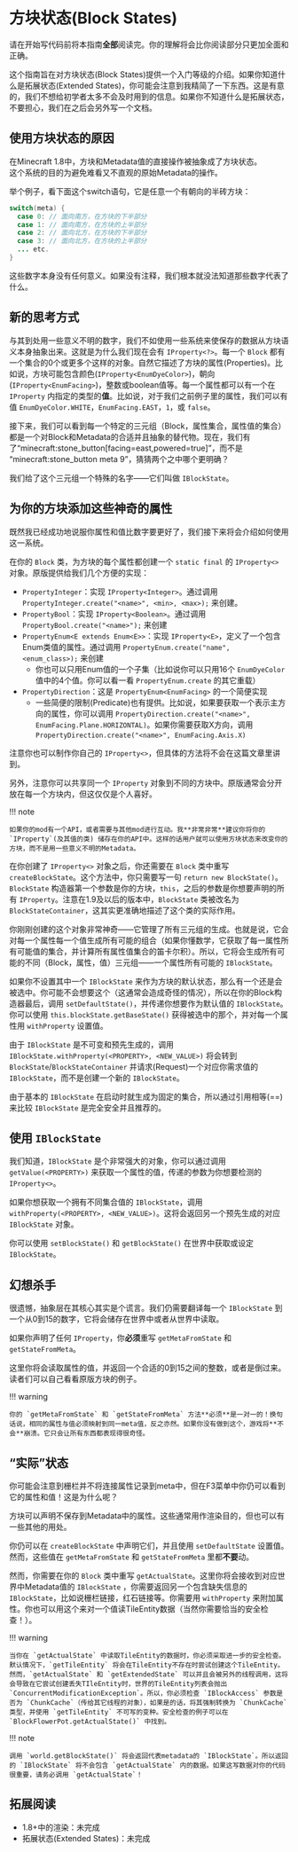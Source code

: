 方块状态(Block States)
=====================

请在开始写代码前将本指南**全部**阅读完。你的理解将会比你阅读部分只更加全面和正确。

这个指南旨在对方块状态(Block States)提供一个入门等级的介绍。如果你知道什么是拓展状态(Extended States)，你可能会注意到我精简了一下东西。这是有意的，我们不想给初学者太多不会及时用到的信息。如果你不知道什么是拓展状态，不要担心，我们在之后会另外写一个文档。

使用方块状态的原因
----------------

在Minecraft 1.8中，方块和Metadata值的直接操作被抽象成了方块状态。  
这个系统的目的为避免难看又不直观的原始Metadata的操作。

举个例子，看下面这个switch语句，它是任意一个有朝向的半砖方块：

```java
switch(meta) {
  case 0: // 面向南方，在方块的下半部分
  case 1: // 面向南方，在方块的上半部分
  case 2: // 面向北方，在方块的下半部分
  case 3: // 面向北方，在方块的上半部分
  ... etc.
}
```

这些数字本身没有任何意义。如果没有注释，我们根本就没法知道那些数字代表了什么。

新的思考方式
-----------

与其到处用一些意义不明的数字，我们不如使用一些系统来使保存的数据从方块语义本身抽象出来。这就是为什么我们现在会有 `IProperty<?>`。每一个 `Block` 都有一个集合的0个或更多个这样的对象。自然它描述了方块的属性(Properties)。比如说，方块可能包含颜色(`IProperty<EnumDyeColor>`)，朝向(`IProperty<EnumFacing>`)，整数或boolean值等。每一个属性都可以有一个在 `IProperty` 内指定的类型的**值**。比如说，对于我们之前例子里的属性，我们可以有值 `EnumDyeColor.WHITE`，`EnumFacing.EAST`，`1`，或 `false`。

接下来，我们可以看到每一个特定的三元组（Block，属性集合，属性值的集合）都是一个对Block和Metadata的合适并且抽象的替代物。现在，我们有了“minecraft:stone_button[facing=east,powered=true]”，而不是 “minecraft:stone_button meta 9”，猜猜两个之中哪个更明确？

我们给了这个三元组一个特殊的名字——它们叫做 `IBlockState`。

为你的方块添加这些神奇的属性
------------------------

既然我已经成功地说服你属性和值比数字要更好了，我们接下来将会介绍如何使用这一系统。

在你的 `Block` 类，为方块的每个属性都创建一个 `static final` 的 `IProperty<>` 对象。原版提供给我们几个方便的实现：

- `PropertyInteger`：实现 `IProperty<Integer>`。通过调用 `PropertyInteger.create("<name>", <min>, <max>);` 来创建。
- `PropertyBool`：实现 `IProperty<Boolean>`。通过调用`PropertyBool.create("<name>");` 来创建
- `PropertyEnum<E extends Enum<E>>`：实现 `IProperty<E>`，定义了一个包含Enum类值的属性。通过调用 `PropertyEnum.create("name", <enum_class>);` 来创建
  - 你也可以只用Enum值的一个子集（比如说你可以只用16个 `EnumDyeColor` 值中的4个值。你可以看一看 `PropertyEnum.create` 的其它重载）
- `PropertyDirection`：这是 `PropertyEnum<EnumFacing>` 的一个简便实现
  - 一些简便的限制(Predicate)也有提供。比如说，如果要获取一个表示主方向的属性，你可以调用 `PropertyDirection.create("<name>", EnumFacing.Plane.HORIZONTAL)`。如果你需要获取X方向，调用 `PropertyDirection.create("<name>", EnumFacing.Axis.X)`

注意你也可以制作你自己的 `IProperty<>`，但具体的方法将不会在这篇文章里讲到。

另外，注意你可以共享同一个 `IProperty` 对象到不同的方块中。原版通常会分开放在每一个方块内，但这仅仅是个人喜好。

!!! note

	如果你的mod有一个API，或者需要与其他mod进行互动。我**非常非常**建议你将你的 `IProperty`(及其值的类) 储存在你的API中。这样的话用户就可以使用方块状态来改变你的方块，而不是用一些意义不明的Metadata。

在你创建了 `IProperty<>` 对象之后，你还需要在 `Block` 类中重写 `createBlockState`。这个方法中，你只需要写一句 `return new BlockState()`。`BlockState` 构造器第一个参数是你的方块，`this`，之后的参数是你想要声明的所有 `IProperty`。注意在1.9及以后的版本中，`BlockState` 类被改名为 `BlockStateContainer`，这其实更准确地描述了这个类的实际作用。

你刚刚创建的这个对象非常神奇——它管理了所有三元组的生成。也就是说，它会对每一个属性每一个值生成所有可能的组合（如果你懂数学，它获取了每一属性所有可能值的集合，并计算所有属性值集合的笛卡尔积）。所以，它将会生成所有可能的不同（Block，属性，值）三元组——一个属性所有可能的 `IBlockState`。

如果你不设置其中一个 `IBlockState` 来作为方块的默认状态，那么有一个还是会被选中。你可能不会想要这个（这通常会造成奇怪的情况），所以在你的Block构造器最后，调用 `setDefaultState()`，并传递你想要作为默认值的 `IBlockState`。你可以使用 `this.blockState.getBaseState()` 获得被选中的那个，并对每一个属性用 `withProperty` 设置值。

由于 `IBlockState` 是不可变和预先生成的，调用 `IBlockState.withProperty(<PROPERTY>, <NEW_VALUE>)` 将会转到 `BlockState`/`BlockStateContainer` 并请求(Request)一个对应你需求值的 `IBlockState`，而不是创建一个新的 `IBlockState`。

由于基本的 `IBlockState` 在启动时就生成为固定的集合，所以通过引用相等(==)来比较 `IBlockState` 是完全安全并且推荐的。

使用 `IBlockState`
-----------------

我们知道，`IBlockState` 是个非常强大的对象，你可以通过调用 `getValue(<PROPERTY>)` 来获取一个属性的值，传递的参数为你想要检测的 `IProperty<>`。

如果你想获取一个拥有不同集合值的 `IBlockState`，调用 `withProperty(<PROPERTY>, <NEW_VALUE>)`。这将会返回另一个预先生成的对应 `IBlockState` 对象。

你可以使用 `setBlockState()` 和 `getBlockState()` 在世界中获取或设定 `IBlockState`。

幻想杀手
--------

很遗憾，抽象层在其核心其实是个谎言。我们仍需要翻译每一个 `IBlockState` 到一个从0到15的数字，它将会储存在世界中或者从世界中读取。

如果你声明了任何 `IProperty`，你**必须**重写 `getMetaFromState` 和 `getStateFromMeta`。

这里你将会读取属性的值，并返回一个合适的0到15之间的整数，或者是倒过来。读者们可以自己看看原版方块的例子。

!!! warning

	你的 `getMetaFromState` 和 `getStateFromMeta` 方法**必须**是一对一的！换句话说，相同的属性与值必须映射到同一meta值，反之亦然。如果你没有做到这个，游戏将**不会**崩溃。它只会让所有东西都表现得很奇怪。

“实际”状态
---------

你可能会注意到栅栏并不将连接属性记录到meta中，但在F3菜单中你仍可以看到它的属性和值！这是为什么呢？

方块可以声明不保存到Metadata中的属性。这些通常用作渲染目的，但也可以有一些其他的用处。

你仍可以在 `createBlockState` 中声明它们，并且使用 `setDefaultState` 设置值。然而，这些值在 `getMetaFromState` 和 `getStateFromMeta` 里都**不要**动。

然而，你需要在你的 `Block` 类中重写 `getActualState`。这里你将会接收到对应世界中Metadata值的 `IBlockState` ，你需要返回另一个包含缺失信息的 `IBlockState`，比如说栅栏链接，红石链接等。你需要用 `withProperty` 来附加属性。你也可以用这个来对一个值读TileEntity数据（当然你需要恰当的安全检查！）。

!!! warning

	当你在 `getActualState` 中读取TileEntity的数据时，你必须采取进一步的安全检查。默认情况下，`getTileEntity` 将会在TileEntity不存在时尝试创建这个TileEntity。然而，`getActualState` 和 `getExtendedState` 可以并且会被另外的线程调用，这将会导致在它尝试创建丢失TIleEntity时，世界的TileEntity列表会抛出 `ConcurrentModificationException`。所以，你必须检查 `IBlockAccess` 参数是否为 `ChunkCache`（传给其它线程的对象），如果是的话，将其强制转换为 `ChunkCache` 类型，并使用 `getTileEntity` 不可写的变种。安全检查的例子可以在 `BlockFlowerPot.getActualState()` 中找到。

!!! note

	调用 `world.getBlockState()` 将会返回代表metadata的 `IBlockState`。所以返回的 `IBlockState` 将不会包含 `getActualState` 内的数据。如果这写数据对你的代码很重要，请务必调用 `getActualState`！

拓展阅读
-------

- 1.8+中的渲染：未完成
- 拓展状态(Extended States)：未完成
